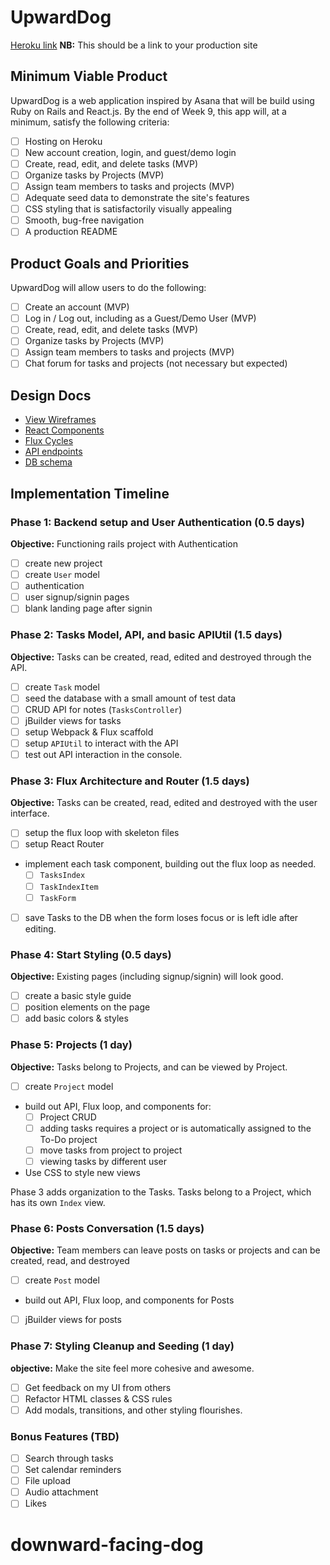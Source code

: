 # UpwardDog

[Heroku link][heroku] **NB:** This should be a link to your production site

[heroku]: http://upward-dog.herokuapp.com/

## Minimum Viable Product

UpwardDog is a web application inspired by Asana that will be build using Ruby on Rails and React.js.  By the end of Week 9, this app will, at a minimum, satisfy the following criteria:

- [ ] Hosting on Heroku
- [ ] New account creation, login, and guest/demo login
- [ ] Create, read, edit, and delete tasks (MVP)
- [ ] Organize tasks by Projects (MVP)
- [ ] Assign team members to tasks and projects (MVP)
- [ ] Adequate seed data to demonstrate the site's features
- [ ] CSS styling that is satisfactorily visually appealing
- [ ] Smooth, bug-free navigation
- [ ] A production README

## Product Goals and Priorities

UpwardDog will allow users to do the following:

<!-- This is a Markdown checklist. Use it to keep track of your
progress. Put an x between the brackets for a checkmark: [x] -->

- [ ] Create an account (MVP)
- [ ] Log in / Log out, including as a Guest/Demo User (MVP)
- [ ] Create, read, edit, and delete tasks (MVP)
- [ ] Organize tasks by Projects (MVP)
- [ ] Assign team members to tasks and projects (MVP)
- [ ] Chat forum for tasks and projects (not necessary but expected)

## Design Docs
* [View Wireframes][views]
* [React Components][components]
* [Flux Cycles][flux-cycles]
* [API endpoints][api-endpoints]
* [DB schema][schema]

[views]: ./docs/views.md
[components]: ./docs/components.md
[flux-cycles]: ./docs/flux-cycles.md
[api-endpoints]: ./docs/api-endpoints.md
[schema]: ./docs/schema.md

## Implementation Timeline

### Phase 1: Backend setup and User Authentication (0.5 days)

**Objective:** Functioning rails project with Authentication

- [ ] create new project
- [ ] create `User` model
- [ ] authentication
- [ ] user signup/signin pages
- [ ] blank landing page after signin

### Phase 2: Tasks Model, API, and basic APIUtil (1.5 days)

**Objective:** Tasks can be created, read, edited and destroyed through
the API.

- [ ] create `Task` model
- [ ] seed the database with a small amount of test data
- [ ] CRUD API for notes (`TasksController`)
- [ ] jBuilder views for tasks
- [ ] setup Webpack & Flux scaffold
- [ ] setup `APIUtil` to interact with the API
- [ ] test out API interaction in the console.

### Phase 3: Flux Architecture and Router (1.5 days)

**Objective:** Tasks can be created, read, edited and destroyed with the
user interface.

- [ ] setup the flux loop with skeleton files
- [ ] setup React Router
- implement each task component, building out the flux loop as needed.
  - [ ] `TasksIndex`
  - [ ] `TaskIndexItem`
  - [ ] `TaskForm`
- [ ] save Tasks to the DB when the form loses focus or is left idle
  after editing.

### Phase 4: Start Styling (0.5 days)

**Objective:** Existing pages (including signup/signin) will look good.

- [ ] create a basic style guide
- [ ] position elements on the page
- [ ] add basic colors & styles

### Phase 5: Projects (1 day)

**Objective:** Tasks belong to Projects, and can be viewed by Project.

- [ ] create `Project` model
- build out API, Flux loop, and components for:
  - [ ] Project CRUD
  - [ ] adding tasks requires a project or is automatically assigned to the To-Do project
  - [ ] move tasks from project to project
  - [ ] viewing tasks by different user
- Use CSS to style new views

Phase 3 adds organization to the Tasks. Tasks belong to a Project,
which has its own `Index` view.

### Phase 6: Posts Conversation (1.5 days)

**Objective:** Team members can leave posts on tasks or projects and can be created, read, and destroyed

- [ ] create `Post` model
- build out API, Flux loop, and components for Posts
- [ ] jBuilder views for posts


### Phase 7: Styling Cleanup and Seeding (1 day)

**objective:** Make the site feel more cohesive and awesome.

- [ ] Get feedback on my UI from others
- [ ] Refactor HTML classes & CSS rules
- [ ] Add modals, transitions, and other styling flourishes.

### Bonus Features (TBD)
- [ ] Search through tasks
- [ ] Set calendar reminders
- [ ] File upload
- [ ] Audio attachment
- [ ] Likes

[phase-one]: ./docs/phases/phase1.md
[phase-two]: ./docs/phases/phase2.md
[phase-three]: ./docs/phases/phase3.md
[phase-four]: ./docs/phases/phase4.md
[phase-five]: ./docs/phases/phase5.md
# downward-facing-dog
